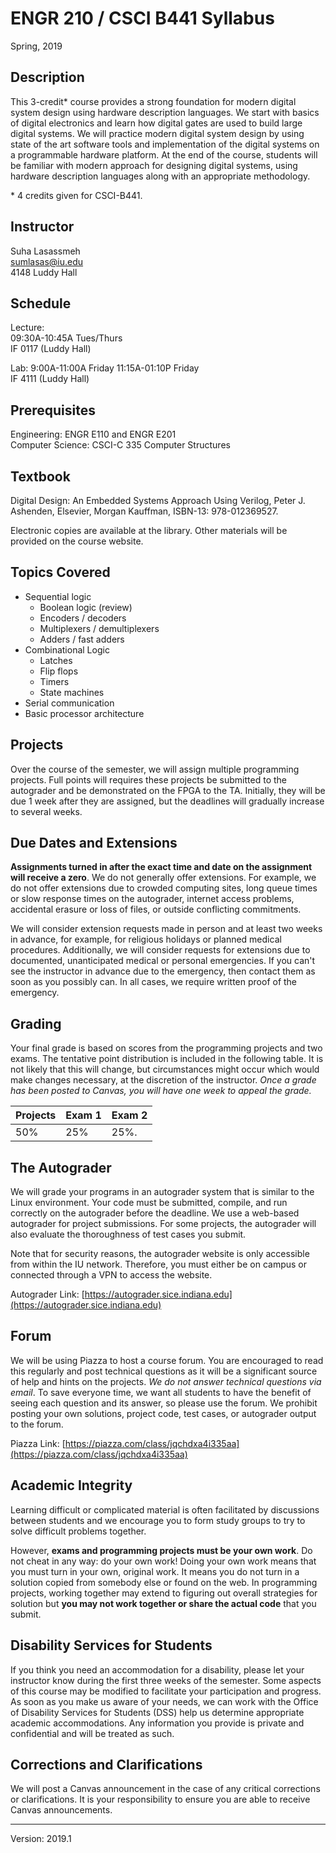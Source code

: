 # ENGR 210 / CSCI B441 Syllabus

Spring, 2019

## Description

This 3-credit* course provides a strong foundation for modern digital system
design using hardware description languages. We start with basics of digital
electronics and learn how digital gates are used to build large digital systems.
We will practice modern digital system design by using state of the art software
tools and implementation of the digital systems on a programmable hardware
platform. At the end of the course, students will be familiar with modern
approach for designing digital systems, using hardware description languages
along with an appropriate methodology.

\* 4 credits given for CSCI-B441.

## Instructor

Suha Lasassmeh  
sumlasas@iu.edu  
4148 Luddy Hall  

## Schedule

Lecture:  
09:30A-10:45A Tues/Thurs   
IF 0117 (Luddy Hall)  

Lab: 
9:00A-11:00A    Friday
11:15A-01:10P   Friday   
IF 4111 (Luddy Hall)   

## Prerequisites

Engineering: ENGR E110 and ENGR E201  
Computer Science: CSCI-C 335 Computer Structures  

## Textbook

Digital Design: An Embedded Systems Approach Using Verilog, Peter J. Ashenden,
Elsevier, Morgan Kauffman, ISBN-13: 978-012369527.

Electronic copies are available at the library. Other materials will be provided
on the course website.

## Topics Covered

* Sequential logic
  * Boolean logic (review)
  * Encoders / decoders
  * Multiplexers / demultiplexers
  * Adders / fast adders
* Combinational Logic
  * Latches 
  * Flip flops
  * Timers
  * State machines
* Serial communication
* Basic processor architecture

## Projects

Over the course of the semester, we will assign multiple programming projects.
Full points will requires these projects be submitted to the autograder and be
demonstrated on the FPGA to the TA. Initially, they will be due 1 week after
they are assigned, but the deadlines will gradually increase to several weeks.

## Due Dates and Extensions

**Assignments turned in after the exact time and date on the assignment will
receive a zero**. We do not generally offer extensions. For example, we do not
offer extensions due to crowded computing sites, long queue times or slow
response times on the autograder, internet access problems, accidental erasure
or loss of files, or outside conflicting commitments.

We will consider extension requests made in person and at least two weeks in
advance, for example, for religious holidays or planned medical procedures.
Additionally, we will consider requests for extensions due to documented,
unanticipated medical or personal emergencies. If you can't see the instructor
in advance due to the emergency, then contact them as soon as you possibly can.
In all cases, we require written proof of the emergency.

## Grading

Your final grade is based on scores from the programming projects and two exams. The
tentative point distribution is included in the following table. It is not
likely that this will change, but circumstances might occur which would make
changes necessary, at the discretion of the instructor. *Once a grade has been
posted to Canvas, you will have one week to appeal the grade.*

|    Projects   | Exam 1      | Exam 2 |
| ------------- | ----------- | --------|
| 50%           |    25%      |  25%.   | 


## The Autograder

We will grade your programs in an autograder system that is similar to the Linux
environment. Your code must be submitted, compile, and run correctly on the
autograder before the deadline. We use a web-based autograder for project
submissions. For some projects, the autograder will also evaluate the
thoroughness of test cases you submit.

Note that for security reasons, the autograder website is only accessible from
within the IU network. Therefore, you must either be on campus or connected
through a VPN to access the website.

Autograder Link: [https://autograder.sice.indiana.edu](https://autograder.sice.indiana.edu)

## Forum

We will be using Piazza to host a course forum. You are encouraged to read this
regularly and post technical questions as it will be a significant source of
help and hints on the projects. *We do not answer technical questions via
email*. To save everyone time, we want all students to have the benefit of
seeing each question and its answer, so please use the forum. We prohibit
posting your own solutions, project code, test cases, or autograder output to
the forum.

Piazza Link: [https://piazza.com/class/jqchdxa4i335aa](https://piazza.com/class/jqchdxa4i335aa)

## Academic Integrity

Learning difficult or complicated material is often facilitated by discussions
between students and we encourage you to form study groups to try to solve
difficult problems together.

However, **exams and programming projects must be your own work**. Do not cheat
in any way: do your own work! Doing your own work means that you must turn in
your own, original work. It means you do not turn in a solution copied from
somebody else or found on the web. In programming projects, working together may
extend to figuring out overall strategies for solution but **you may not work
together or share the actual code** that you submit.

## Disability Services for Students

If you think you need an accommodation for a disability, please let your
instructor know during the first three weeks of the semester. Some aspects of
this course may be modified to facilitate your participation and progress. As
soon as you make us aware of your needs, we can work with the Office of
Disability Services for Students (DSS) help us determine appropriate academic
accommodations. Any information you provide is private and confidential and will
be treated as such.

## Corrections and Clarifications

We will post a Canvas announcement in the case of any critical corrections or
clarifications. It is your responsibility to ensure you are able to receive
Canvas announcements.

----
Version: 2019.1

